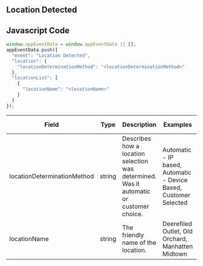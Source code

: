 ## Location Detected

## Javascript Code
```js
window.appEventData = window.appEventData || [];
appEventData.push({
  "event": "Location Detected",
  "location": {
    "locationDeterminationMethod": "<locationDeterminationMethod>"
  },
  "locationList": [
    {
      "locationName": "<locationName>"
    }
  ]
});
```

|Field|Type|Description|Examples|Pattern|Min Length|Max Length|Minimum|Maximum|Multiple Of|
| --- | --- | --- | --- | --- | --- | --- | --- | --- | --- |
|locationDeterminationMethod|string|Describes how a location selection was determined.  Was it automatic or customer choice.|Automatic - IP based, Automatic - Device Based, Customer Selected|||||||
|locationName|string|The friendly name of the location.|Deerefiled Outlet, Old Orchard, Manhatten Midtown|||||||